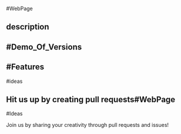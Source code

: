 #WebPage

description
---
#Demo_Of_Versions
---
#Features
----
#ideas

Hit us up by creating pull requests#WebPage  
---  
#Ideas  

Join us by sharing your creativity through pull requests and issues! 
